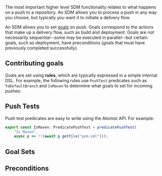 The most important higher level SDM functionality relates to what
happens on a push to a repository. An SDM allows you to process a push
in any way you choose, but typically you want it to initiate a
delivery flow.

An SDM allows you to set [goals][] on push. Goals correspond to the
actions that make up a delivery flow, such as build and
deployment. Goals are not necessarily sequential--some may be executed
in parallel--but certain goals, such as deployment, have preconditions
(goals that must have previously completed successfully).

## Contributing goals

Goals are set using **rules**, which are typically expressed in a
simple internal DSL. For example, the following rules use `PushTest`
predicates such as `ToDefaultBranch` and `IsMaven` to determine what
goals to set for incoming pushes:

[goals]: goal.md (Atomist SDM Goals)

## Push Tests

Push test predicates are easy to write using the Atomist API. For example:

```typescript
export const IsMaven: PredicatePushTest = predicatePushTest(
    "Is Maven",
    async p => !!(await p.getFile("pom.xml")));
```

## Goal Sets

## Preconditions

